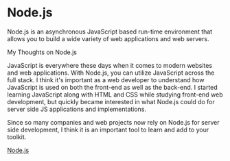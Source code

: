 # Node.js

Node.js is an asynchronous JavaScript based run-time environment that allows you to build a wide variety of web applications and web servers.



My Thoughts on Node.js

JavaScript is everywhere these days when it comes to modern websites and web applications. With Node.js, you can utilize JavaScript across the full stack. I think it's important as a web developer to understand how JavaScript is used on both the front-end as well as the back-end. I started learning JavaScript along with HTML and CSS while studying front-end web development, but quickly became interested in what Node.js could do for server side JS applications and implementations.

Since so many companies and web projects now rely on Node.js for server side development, I think it is an important tool to learn and add to your toolkit.

[Node.js](https://nodejs.org/en/about/)
